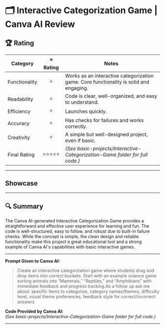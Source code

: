 # 🗂️ Interactive Categorization Game | Canva AI Review

## 🏆 Rating

| Category      | ⭐ Rating | Notes |
|---------------|:--------:|-------|
| Functionality | ⭐    | Works as an interactive categorization game. Core functionality is solid and engaging. |
| Readability   | ⭐    | Code is clear, well-organized, and easy to understand. |
| Efficiency    | ⭐    | Launches quickly. |
| Accuracy      | ⭐    | Has checks for failures and works correctly. |
| Creativity    | ⭐    | A simple but well-designed project, even if basic. |
| Final Rating  | ⭐⭐⭐⭐⭐    | *(See basic-projects/Interactive-Categorization-Game folder for full code.)* |

---

## Showcase

---

## 🔍 Summary

The Canva AI-generated Interactive Categorization Game provides a straightforward and effective user experience for learning and fun. The code is well-structured, easy to follow, and robust due to built-in failure checks. While the concept is simple, the clean design and reliable functionality make this project a great educational tool and a strong example of Canva AI's capabilities with basic interactive games.

---

**Prompt Given to Canva AI:**  
> Create an interactive categorization game where students drag and drop items into correct buckets. Start with an example science game sorting animals into “Mammals,” “Reptiles,” and “Amphibians” with immediate feedback and progress tracking.As a follow up ask me about: specific items to categorize, category names/themes, difficulty level, visual theme preferences, feedback style for correct/incorrect answers

**Code Provided by Canva AI:**  
*(See basic-projects/Interactive-Categorization-Game folder for full code.)*

---
